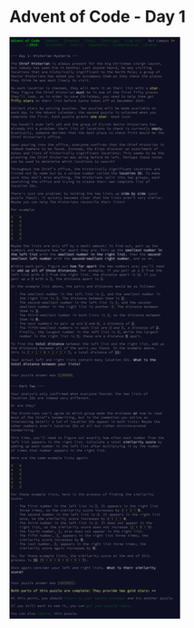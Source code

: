 <!DOCTYPE html>
<html lang="en">
<head>
    <meta charset="UTF-8">
    <meta name="viewport" content="width=device-width, initial-scale=1.0">
    
</head>
<body>
    <h1>Advent of Code - Day 1</h1>
    <img src="https://github.com/ruida-si/AdventOfCode/blob/main/Screenshot%202024-12-04%20at%2017-21-46%20Day%201%20-%20Advent%20of%20Code%202024.png?raw=true" alt="Advent of Code Day 1 Screenshot">
</body>
</html>
